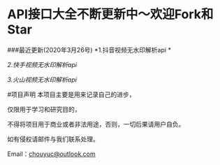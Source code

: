 # API接口大全不断更新中〜欢迎Fork和Star

###最近更新(2020年3月26号)
*1.抖音视频无水印解析api *

*2.快手视频无水印解析api*

*3.火山视频无水印解析api*

#项目声明
本项目主要是用来记录自己的进步，

仅限用于学习和研究目的，

不得将项目用于商业或者非法用途，否则，一切后果请用户自负。

如有侵权请邮件与我们联系处理。

Email：chouyuc@outlook.com